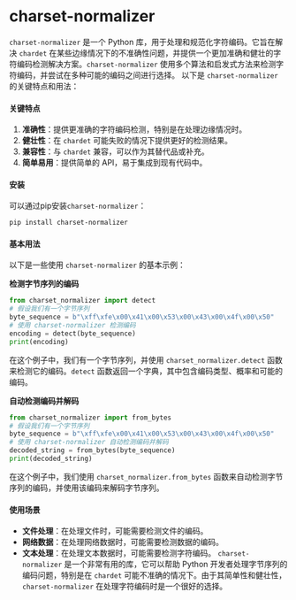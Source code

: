 # charset-normalizer

`charset-normalizer` 是一个 Python 库，用于处理和规范化字符编码。它旨在解决 `chardet` 在某些边缘情况下的不准确性问题，并提供一个更加准确和健壮的字符编码检测解决方案。`charset-normalizer` 使用多个算法和启发式方法来检测字符编码，并尝试在多种可能的编码之间进行选择。 以下是 `charset-normalizer` 的关键特点和用法：

#### 关键特点

1. **准确性**：提供更准确的字符编码检测，特别是在处理边缘情况时。
2. **健壮性**：在 `chardet` 可能失败的情况下提供更好的检测结果。
3. **兼容性**：与 `chardet` 兼容，可以作为其替代品或补充。
4. **简单易用**：提供简单的 API，易于集成到现有代码中。

#### 安装

可以通过pip安装`charset-normalizer`：

```bash
pip install charset-normalizer
```

#### 基本用法

以下是一些使用 `charset-normalizer` 的基本示例：

**检测字节序列的编码**

```python
from charset_normalizer import detect
# 假设我们有一个字节序列
byte_sequence = b"\xff\xfe\x00\x41\x00\x53\x00\x43\x00\x4f\x00\x50"
# 使用 charset-normalizer 检测编码
encoding = detect(byte_sequence)
print(encoding)
```

在这个例子中，我们有一个字节序列，并使用 `charset_normalizer.detect` 函数来检测它的编码。`detect` 函数返回一个字典，其中包含编码类型、概率和可能的编码。

**自动检测编码并解码**

```python
from charset_normalizer import from_bytes
# 假设我们有一个字节序列
byte_sequence = b"\xff\xfe\x00\x41\x00\x53\x00\x43\x00\x4f\x00\x50"
# 使用 charset-normalizer 自动检测编码并解码
decoded_string = from_bytes(byte_sequence)
print(decoded_string)
```

在这个例子中，我们使用 `charset_normalizer.from_bytes` 函数来自动检测字节序列的编码，并使用该编码来解码字节序列。

#### 使用场景

* **文件处理**：在处理文件时，可能需要检测文件的编码。
* **网络数据**：在处理网络数据时，可能需要检测数据的编码。
* **文本处理**：在处理文本数据时，可能需要检测字符编码。 `charset-normalizer` 是一个非常有用的库，它可以帮助 Python 开发者处理字节序列的编码问题，特别是在 `chardet` 可能不准确的情况下。由于其简单性和健壮性，`charset-normalizer` 在处理字符编码时是一个很好的选择。
